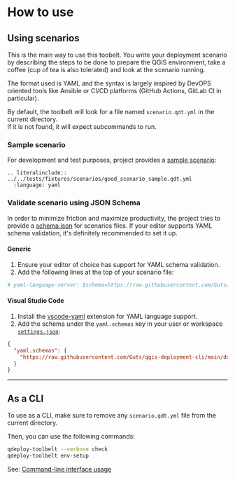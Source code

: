 # How to use

## Using scenarios

This is the main way to use this toobelt. You write your deployment scenario by describing the steps to be done to prepare the QGIS environment, take a coffee (cup of tea is also tolerated) and look at the scenario running.

The format used is YAML and the syntax is largely inspired by DevOPS oriented tools like Ansible or CI/CD platforms (GitHub Actions, GitLab CI in particular).

By default, the toolbelt will look for a file named `scenario.qdt.yml` in the current directory.  
If it is not found, it will expect subcommands to run.

### Sample scenario

For development and test purposes, project provides a [sample scenario](https://github.com/Guts/qgis-deployment-cli/blob/main/tests/fixtures/scenarios/good_scenario_sample.qdt.yml):

```{eval-rst}
.. literalinclude:: ../../tests/fixtures/scenarios/good_scenario_sample.qdt.yml
  :language: yaml
```

### Validate scenario using JSON Schema

In order to minimize friction and maximize productivity, the project tries to provide a [schema.json](https://json-schema.org/) for scenarios files. If your editor supports YAML schema validation, it's definitely recommended to set it up.

#### Generic

1. Ensure your editor of choice has support for YAML schema validation.
2. Add the following lines at the top of your scenario file:

```yaml
# yaml-language-server: $schema=https://raw.githubusercontent.com/Guts/qgis-deployment-cli/main/docs/schemas/scenario/schema.json
```

#### Visual Studio Code

1. Install the [vscode-yaml](https://marketplace.visualstudio.com/items?itemname=redhat.vscode-yaml) extension for YAML language support.
2. Add the schema under the `yaml.schemas` key in your user or workspace [`settings.json`](https://code.visualstudio.com/docs/getstarted/settings):

```json
{
  "yaml.schemas": {
    "https://raw.githubusercontent.com/Guts/qgis-deployment-cli/main/docs/schemas/scenario/schema.json": "*.qdt.yml"
  }
}
```

---

## As a CLI

To use as a CLI, make sure to remove any `scenario.qdt.yml` file from the current directory.

Then, you can use the following commands:

```bash
qdeploy-toolbelt --verbose check
qdeploy-toolbelt env-setup
```

See: [Command-line interface usage](./cli.md)

